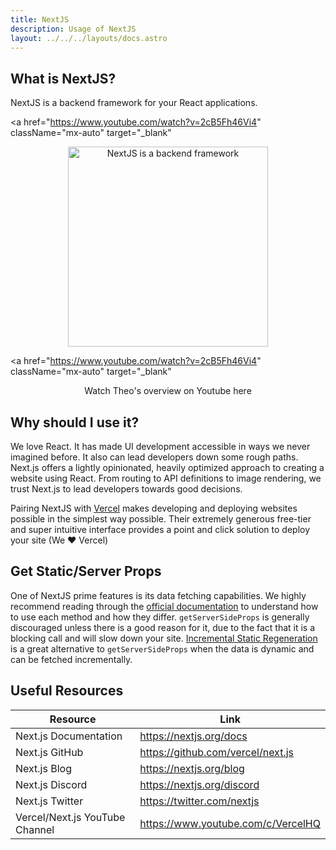 ```yaml
---
title: NextJS
description: Usage of NextJS
layout: ../../../layouts/docs.astro
---
```


## What is NextJS?

NextJS is a backend framework for your React applications.

<a
href="https://www.youtube.com/watch?v=2cB5Fh46Vi4"
className="mx-auto"
target="\_blank"

>

  <p align="center">
    <img
      src="/images/nextjs_thumbnail.jpg"
      alt="NextJS is a backend framework"
      width="320"
    />
  </p>
</a>

<a
href="https://www.youtube.com/watch?v=2cB5Fh46Vi4"
className="mx-auto"
target="\_blank"

>

  <p align="center">Watch Theo's overview on Youtube here</p>
</a>

## Why should I use it?

We love React. It has made UI development accessible in ways we never imagined before. It also can lead developers down some rough paths. Next.js offers a lightly opinionated, heavily optimized approach to creating a website using React. From routing to API definitions to image rendering, we trust Next.js to lead developers towards good decisions.

Pairing NextJS with [Vercel](https://vercel.com/) makes developing and deploying websites possible in the simplest way possible. Their extremely generous free-tier and super intuitive interface provides a point and click solution to deploy your site (We ❤️ Vercel)

## Get Static/Server Props

One of NextJS prime features is its data fetching capabilities. We highly recommend reading through the [official documentation](https://nextjs.org/docs/basic-features/data-fetching) to understand how to use each method and how they differ. `getServerSideProps` is generally discouraged unless there is a good reason for it, due to the fact that it is a blocking call and will slow down your site. [Incremental Static Regeneration](https://nextjs.org/docs/basic-features/incremental-static-regeneration) is a great alternative to `getServerSideProps` when the data is dynamic and can be fetched incrementally.

## Useful Resources

| Resource                       | Link                               |
| ------------------------------ | ---------------------------------- |
| Next.js Documentation          | https://nextjs.org/docs            |
| Next.js GitHub                 | https://github.com/vercel/next.js  |
| Next.js Blog                   | https://nextjs.org/blog            |
| Next.js Discord                | https://nextjs.org/discord         |
| Next.js Twitter                | https://twitter.com/nextjs         |
| Vercel/Next.js YouTube Channel | https://www.youtube.com/c/VercelHQ |
